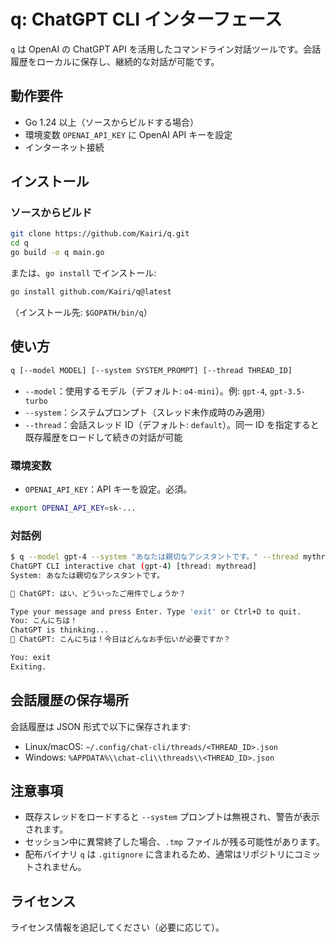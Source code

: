 # q: ChatGPT CLI インターフェース

`q` は OpenAI の ChatGPT API を活用したコマンドライン対話ツールです。会話履歴をローカルに保存し、継続的な対話が可能です。

## 動作要件
- Go 1.24 以上（ソースからビルドする場合）
- 環境変数 `OPENAI_API_KEY` に OpenAI API キーを設定
- インターネット接続

## インストール

### ソースからビルド
```bash
git clone https://github.com/Kairi/q.git
cd q
go build -o q main.go
```

または、`go install` でインストール:
```bash
go install github.com/Kairi/q@latest
```
（インストール先: `$GOPATH/bin/q`）

## 使い方

```bash
q [--model MODEL] [--system SYSTEM_PROMPT] [--thread THREAD_ID]
```

- `--model`：使用するモデル（デフォルト: `o4-mini`）。例: `gpt-4`, `gpt-3.5-turbo`
- `--system`：システムプロンプト（スレッド未作成時のみ適用）
- `--thread`：会話スレッド ID（デフォルト: `default`）。同一 ID を指定すると既存履歴をロードして続きの対話が可能

### 環境変数
- `OPENAI_API_KEY`：API キーを設定。必須。

```bash
export OPENAI_API_KEY=sk-...
```

### 対話例

```bash
$ q --model gpt-4 --system "あなたは親切なアシスタントです。" --thread mythread
ChatGPT CLI interactive chat (gpt-4) [thread: mythread]
System: あなたは親切なアシスタントです。

🤖 ChatGPT: はい、どういったご用件でしょうか？

Type your message and press Enter. Type 'exit' or Ctrl+D to quit.
You: こんにちは！
ChatGPT is thinking...
🤖 ChatGPT: こんにちは！今日はどんなお手伝いが必要ですか？

You: exit
Exiting.
```

## 会話履歴の保存場所
会話履歴は JSON 形式で以下に保存されます:

- Linux/macOS: `~/.config/chat-cli/threads/<THREAD_ID>.json`
- Windows: `%APPDATA%\\chat-cli\\threads\\<THREAD_ID>.json`

## 注意事項
- 既存スレッドをロードすると `--system` プロンプトは無視され、警告が表示されます。
- セッション中に異常終了した場合、`.tmp` ファイルが残る可能性があります。
- 配布バイナリ `q` は `.gitignore` に含まれるため、通常はリポジトリにコミットされません。

## ライセンス
ライセンス情報を追記してください（必要に応じて）。